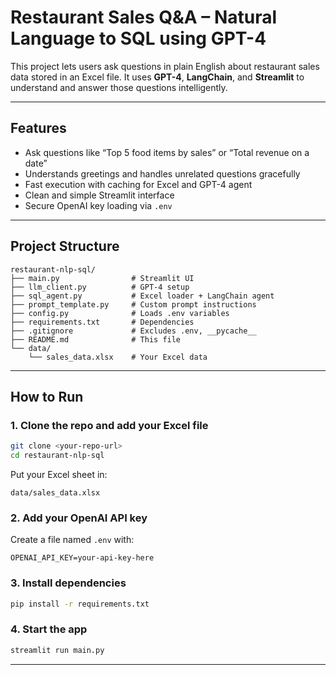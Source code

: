 # Restaurant Sales Q&A – Natural Language to SQL using GPT-4

This project lets users ask questions in plain English about restaurant sales data stored in an Excel file. It uses **GPT-4**, **LangChain**, and **Streamlit** to understand and answer those questions intelligently.

---

## Features

-  Ask questions like “Top 5 food items by sales” or “Total revenue on a date”
-  Understands greetings and handles unrelated questions gracefully
-  Fast execution with caching for Excel and GPT-4 agent
-  Clean and simple Streamlit interface
-  Secure OpenAI key loading via `.env`

---

##  Project Structure

```
restaurant-nlp-sql/
├── main.py                # Streamlit UI
├── llm_client.py          # GPT-4 setup
├── sql_agent.py           # Excel loader + LangChain agent
├── prompt_template.py     # Custom prompt instructions
├── config.py              # Loads .env variables
├── requirements.txt       # Dependencies
├── .gitignore             # Excludes .env, __pycache__
├── README.md              # This file
└── data/
    └── sales_data.xlsx    # Your Excel data
```

---

##  How to Run

### 1. Clone the repo and add your Excel file
```bash
git clone <your-repo-url>
cd restaurant-nlp-sql
```

Put your Excel sheet in:
```
data/sales_data.xlsx
```

### 2. Add your OpenAI API key
Create a file named `.env` with:
```
OPENAI_API_KEY=your-api-key-here
```

### 3. Install dependencies
```bash
pip install -r requirements.txt
```

### 4. Start the app
```bash
streamlit run main.py
```

---
